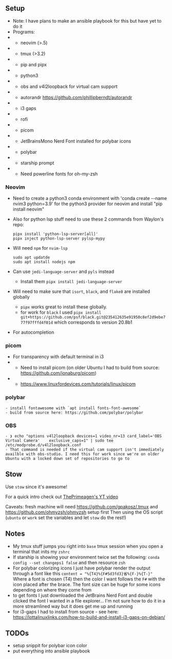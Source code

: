 ## Setup
- Note: I have plans to make an ansible playbook for this but have yet to do it
- Programs:
- - neovim (>.5)
- - tmux (>3.2)
- - pip and pipx
- - python3
- - obs and v4l2loopback for virtual cam support
- - autorandr https://github.com/phillipberndt/autorandr 
- - i3 gaps
- - rofi
- - picom
- - JetBrainsMono Nerd Font installed for polybar icons
- - polybar
- - starship prompt
- - Need powerline fonts for oh-my-zsh
### Neovim
- Need to create a python3 conda environment with 'conda create --name nvim3 python=3.9' for the python3 provider for neovim and install "pip install neovim"
- Also for python lsp stuff need to use these 2 commands from Waylon's repo:

    ```
    pipx install 'python-lsp-server[all]'
    pipx inject python-lsp-server pylsp-mypy
    ```
- Will need `npm` for `nvim-lsp`
    ```
    sudo apt updatde
    sudo apt install nodejs npm
    ``` 
- Can use `jedi-language-server` and `pyls` instead
    - Install them
    ```pipx install jedi-language-server```
- Will need to make sure that `isort`, `black`, and `flake8` are installed globally
    - `pipx` works great to install these globally.
    - for work for `black` I used `pipx install git+https://github.com/psf/black.git@235412635e91950c8ef2d9ebe777f97fffd4f01d` which corresponds to version 20.8b1
- For autocompletion
### picom
- For transparency with default terminal in i3
-   - Need to install picom (on older Ubuntu I had to build from source: https://github.com/jonaburg/picom)
-   - https://www.linuxfordevices.com/tutorials/linux/picom
### polybar
    - install fontawesome with `apt install fonts-font-awesome`
    - build from source here: https://github.com/polybar/polybar 
### OBS
    - ❯ echo "options v4l2loopback devices=1 video_nr=13 card_label='OBS Virtual Camera'    exclusive_caps=1" | sudo tee /etc/modprobe.d/v4l2loopback.conf
    - That command is needed if the virtual cam support isn't immediately availble with obs-studio. I need this for work since we're on older Ubuntu with a locked down set of repositories to go to
## Stow
Use `stow` since it's awesome!

For a quick intro check out [ThePrimeagen's YT video](https://www.youtube.com/watch?v=tkUllCAGs3c)

Caveats: fresh machine will need https://github.com/gpakosz/.tmux and https://github.com/ohmyzsh/ohmyzsh setup first
Then using the OS script (`ubuntu` or `work` set the variables and let `stow` do the rest!)

## Notes
- My tmux stuff jumps you right into `base` tmux session when you open a terminal that inits my `zshrc`
- If starship is showing your environment twice set the following:
    `conda config --set changeps1 false` and then resource `zsh`
- For polybar colorizing icons I just have polybar render the output through a font like this `content = "%{T4}%{F#5d3fd3}省%{F-}%{T-}"` Where a font is chosen (T4) then the color I want follows the `F#` with the icon placed after the brace. The font size can be huge for some icons depending on where they come from
- to get fonts I just downloaded the JetBrains Nerd Font and double clicked the font I wanted in a file explorer... I'm not sure how to do it in a more streamlined way but it does get me up and running
- for i3-gaps I had to install from source - see here: https://lottalinuxlinks.com/how-to-build-and-install-i3-gaps-on-debian/

## TODOs
- setup snippit for polybar icon color
- put everything into ansible playbook
